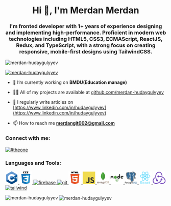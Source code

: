<h1 align="center">Hi 👋, I'm Merdan Merdan</h1>
<h3 align="center">I'm fronted developer with 1+ years of experience designing and implementing high-performance. Proficient in modern web technologies including HTML5, CSS3, ECMAScript, ReactJS, Redux, and TypeScript, with a strong focus on creating responsive, mobile-first designs using TailwindCSS.</h3>

<p align="left"> <img src="https://komarev.com/ghpvc/?username=merdan-hudaygulyyev&label=Profile%20views&color=0e75b6&style=flat" alt="merdan-hudaygulyyev" /> </p>

<p align="left"> <a href="https://github.com/ryo-ma/github-profile-trophy"><img src="https://github-profile-trophy.vercel.app/?username=merdan-hudaygulyyev" alt="merdan-hudaygulyyev" /></a> </p>

- 🔭 I’m currently working on **BMDU(Education manage)**

- 👨‍💻 All of my projects are available at [github.com/merdan-hudaygulyyev](github.com/merdan-hudaygulyyev)

- 📝 I regularly write articles on [https://www.linkedin.com/in/hudaygulyyev](https://www.linkedin.com/in/hudaygulyyev)

- 📫 How to reach me **merdangit002@gmail.com**

<h3 align="left">Connect with me:</h3>
<p align="left">
<a href="https://instagram.com/#theone" target="blank"><img align="center" src="https://raw.githubusercontent.com/rahuldkjain/github-profile-readme-generator/master/src/images/icons/Social/instagram.svg" alt="#theone" height="30" width="40" /></a>
</p>

<h3 align="left">Languages and Tools:</h3>
<p align="left"> <a href="https://www.w3schools.com/cpp/" target="_blank" rel="noreferrer"> <img src="https://raw.githubusercontent.com/devicons/devicon/master/icons/cplusplus/cplusplus-original.svg" alt="cplusplus" width="40" height="40"/> </a> <a href="https://www.w3schools.com/css/" target="_blank" rel="noreferrer"> <img src="https://raw.githubusercontent.com/devicons/devicon/master/icons/css3/css3-original-wordmark.svg" alt="css3" width="40" height="40"/> </a> <a href="https://firebase.google.com/" target="_blank" rel="noreferrer"> <img src="https://www.vectorlogo.zone/logos/firebase/firebase-icon.svg" alt="firebase" width="40" height="40"/> </a> <a href="https://git-scm.com/" target="_blank" rel="noreferrer"> <img src="https://www.vectorlogo.zone/logos/git-scm/git-scm-icon.svg" alt="git" width="40" height="40"/> </a> <a href="https://www.w3.org/html/" target="_blank" rel="noreferrer"> <img src="https://raw.githubusercontent.com/devicons/devicon/master/icons/html5/html5-original-wordmark.svg" alt="html5" width="40" height="40"/> </a> <a href="https://developer.mozilla.org/en-US/docs/Web/JavaScript" target="_blank" rel="noreferrer"> <img src="https://raw.githubusercontent.com/devicons/devicon/master/icons/javascript/javascript-original.svg" alt="javascript" width="40" height="40"/> </a> <a href="https://www.mongodb.com/" target="_blank" rel="noreferrer"> <img src="https://raw.githubusercontent.com/devicons/devicon/master/icons/mongodb/mongodb-original-wordmark.svg" alt="mongodb" width="40" height="40"/> </a> <a href="https://nodejs.org" target="_blank" rel="noreferrer"> <img src="https://raw.githubusercontent.com/devicons/devicon/master/icons/nodejs/nodejs-original-wordmark.svg" alt="nodejs" width="40" height="40"/> </a> <a href="https://www.postgresql.org" target="_blank" rel="noreferrer"> <img src="https://raw.githubusercontent.com/devicons/devicon/master/icons/postgresql/postgresql-original-wordmark.svg" alt="postgresql" width="40" height="40"/> </a> <a href="https://reactjs.org/" target="_blank" rel="noreferrer"> <img src="https://raw.githubusercontent.com/devicons/devicon/master/icons/react/react-original-wordmark.svg" alt="react" width="40" height="40"/> </a> <a href="https://redux.js.org" target="_blank" rel="noreferrer"> <img src="https://raw.githubusercontent.com/devicons/devicon/master/icons/redux/redux-original.svg" alt="redux" width="40" height="40"/> </a> <a href="https://tailwindcss.com/" target="_blank" rel="noreferrer"> <img src="https://www.vectorlogo.zone/logos/tailwindcss/tailwindcss-icon.svg" alt="tailwind" width="40" height="40"/> </a> </p>

<p><img align="left" src="https://github-readme-stats.vercel.app/api/top-langs?username=merdan-hudaygulyyev&show_icons=true&locale=en&layout=compact" alt="merdan-hudaygulyyev" /></p>

<p>&nbsp;<img align="center" src="https://github-readme-stats.vercel.app/api?username=merdan-hudaygulyyev&show_icons=true&locale=en" alt="merdan-hudaygulyyev" /></p>
